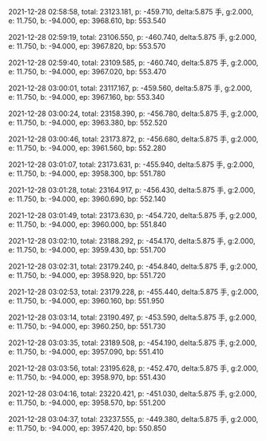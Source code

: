 2021-12-28 02:58:58, total: 23123.181, p: -459.710, delta:5.875 手, g:2.000, e: 11.750, b: -94.000, ep: 3968.610, bp: 553.540

2021-12-28 02:59:19, total: 23106.550, p: -460.740, delta:5.875 手, g:2.000, e: 11.750, b: -94.000, ep: 3967.820, bp: 553.570

2021-12-28 02:59:40, total: 23109.585, p: -460.740, delta:5.875 手, g:2.000, e: 11.750, b: -94.000, ep: 3967.020, bp: 553.470

2021-12-28 03:00:01, total: 23117.167, p: -459.560, delta:5.875 手, g:2.000, e: 11.750, b: -94.000, ep: 3967.160, bp: 553.340

2021-12-28 03:00:24, total: 23158.390, p: -456.780, delta:5.875 手, g:2.000, e: 11.750, b: -94.000, ep: 3963.380, bp: 552.520

2021-12-28 03:00:46, total: 23173.872, p: -456.680, delta:5.875 手, g:2.000, e: 11.750, b: -94.000, ep: 3961.560, bp: 552.280

2021-12-28 03:01:07, total: 23173.631, p: -455.940, delta:5.875 手, g:2.000, e: 11.750, b: -94.000, ep: 3958.300, bp: 551.780

2021-12-28 03:01:28, total: 23164.917, p: -456.430, delta:5.875 手, g:2.000, e: 11.750, b: -94.000, ep: 3960.690, bp: 552.140

2021-12-28 03:01:49, total: 23173.630, p: -454.720, delta:5.875 手, g:2.000, e: 11.750, b: -94.000, ep: 3960.000, bp: 551.840

2021-12-28 03:02:10, total: 23188.292, p: -454.170, delta:5.875 手, g:2.000, e: 11.750, b: -94.000, ep: 3959.430, bp: 551.700

2021-12-28 03:02:31, total: 23179.240, p: -454.840, delta:5.875 手, g:2.000, e: 11.750, b: -94.000, ep: 3958.920, bp: 551.720

2021-12-28 03:02:53, total: 23179.228, p: -455.440, delta:5.875 手, g:2.000, e: 11.750, b: -94.000, ep: 3960.160, bp: 551.950

2021-12-28 03:03:14, total: 23190.497, p: -453.590, delta:5.875 手, g:2.000, e: 11.750, b: -94.000, ep: 3960.250, bp: 551.730

2021-12-28 03:03:35, total: 23189.508, p: -454.190, delta:5.875 手, g:2.000, e: 11.750, b: -94.000, ep: 3957.090, bp: 551.410

2021-12-28 03:03:56, total: 23195.628, p: -452.470, delta:5.875 手, g:2.000, e: 11.750, b: -94.000, ep: 3958.970, bp: 551.430

2021-12-28 03:04:16, total: 23220.421, p: -451.030, delta:5.875 手, g:2.000, e: 11.750, b: -94.000, ep: 3958.570, bp: 551.200

2021-12-28 03:04:37, total: 23237.555, p: -449.380, delta:5.875 手, g:2.000, e: 11.750, b: -94.000, ep: 3957.420, bp: 550.850